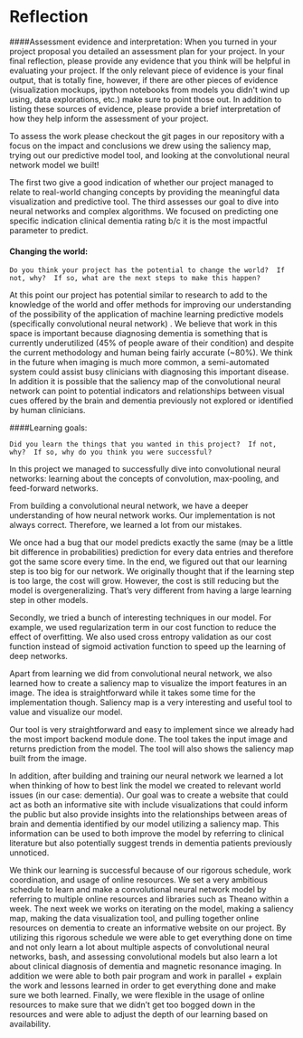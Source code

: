 # Reflection

####Assessment evidence and interpretation: 
	When you turned in your project proposal you detailed an assessment plan for your project.  In your final reflection, please provide any evidence that you think will be helpful in evaluating your project.   If the only relevant piece of evidence is your final output, that is totally fine, however, if there are other pieces of evidence (visualization mockups, ipython notebooks from models you didn't wind up using, data explorations, etc.) make sure to point those out.  In addition to listing these sources of evidence, please provide a brief interpretation of how they help inform the assessment of your project.

To assess the work please checkout the git pages in our repository with a focus on the impact and conclusions we drew using the saliency map, trying out our predictive model tool, and looking at the convolutional neural network model we built! 

The first two give a good indication of whether our project managed to relate to real-world changing concepts by providing the meaningful data visualization and predictive tool. The third assesses our goal to dive into neural networks and complex algorithms. We focused on predicting one specific indication clinical dementia rating b/c it is the most impactful parameter to predict.


#### Changing the world: 

	Do you think your project has the potential to change the world?  If not, why?  If so, what are the next steps to make this happen?

At this point our project has potential similar to research to add to the knowledge of the world and offer methods for improving our understanding of the possibility of the application of machine learning predictive models (specifically convolutional neural network) . We believe that work in this space is important because diagnosing dementia is something that is currently underutilized (45% of people aware of their condition) and despite the current methodology and human being fairly accurate (~80%). We think in the future when imaging is much more common, a semi-automated system could assist busy clinicians with diagnosing this important disease. In addition it is possible that the saliency map of the convolutional neural network can point to potential indicators and relationships between visual cues offered by the brain and dementia previously not explored or identified by human clinicians. 


####Learning goals: 

	Did you learn the things that you wanted in this project?  If not, why?  If so, why do you think you were successful?

In this project we managed to successfully dive into convolutional neural networks: learning about the concepts of convolution, max-pooling, and feed-forward networks. 

From building a convolutional neural network, we have a deeper understanding of how neural network works. Our implementation is not always correct. Therefore, we learned a lot from our mistakes. 

We once had a bug that our model predicts exactly the same (may be a little bit difference in probabilities) prediction for every data entries and therefore got the same score every time. In the end, we figured out that our learning step is too big for our network. We originally thought that if the learning step is too large, the cost will grow. However, the cost is still reducing but the model is overgeneralizing. That’s very different from having a large learning step in other models.

Secondly, we tried a bunch of interesting techniques in our model. For example, we used regularization term in our cost function to reduce the effect of overfitting. We also used cross entropy validation as our cost function instead of sigmoid activation function to speed up the learning of deep networks.  

Apart from learning we did from convolutional neural network, we also learned how to create a saliency map to visualize the import features in an image. The idea is straightforward while it takes some time for the implementation though. Saliency map is a very interesting and useful tool to value and visualize our model.

Our tool is very straightforward and easy to implement since we already had the most import backend module done. The tool takes the input image and returns prediction from the model. The tool will also shows the saliency map built from the image.

In addition, after building and training our neural network we learned a lot when thinking of how to best link the model we created to relevant world issues (in our case: dementia). Our goal was to create a website that could act as both an informative site with include visualizations that could inform the public but also provide insights into the relationships 
between areas of brain and dementia identified by our model utilizing a saliency map. This information can be used to both improve the model by referring to clinical literature but also potentially suggest trends in dementia patients previously unnoticed.

We think our learning is successful because of our rigorous schedule, work coordination, and usage of online resources. We set a very ambitious schedule to learn and make a convolutional neural network model by referring to multiple online resources and libraries such as Theano within a week. The next week we works on iterating on the model, making a saliency map, making the data visualization tool, and pulling together online resources on dementia to create an informative website on our project. By utilizing this rigorous schedule we were able to get everything done on time and not only learn a lot about multiple aspects of convolutional neural networks, bash, and assessing convolutional models but also learn a lot about clinical diagnosis of dementia and magnetic resonance imaging. In addition we were able to both pair program and work in parallel + explain the work and lessons learned in order to get everything done and make sure we both learned. Finally, we were flexible in the usage of online resources to make sure that we didn’t get too bogged down in the resources and were able to adjust the depth of our learning based on availability. 
